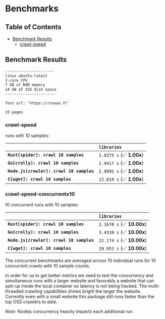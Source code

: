 # Benchmarks

## Table of Contents

- [Benchmark Results](#benchmark-results)
  - [crawl-speed](#crawl-speed)

## Benchmark Results

```sh
----------------------
linux ubuntu-latest
2-core CPU
7 GB of RAM memory
14 GB of SSD disk space
-----------------------

Test url: `https://rsseau.fr`

15 pages
```

### crawl-speed

runs with 10 samples:

|                                          | `libraries`               |
| :--------------------------------------- | :------------------------ |
| **`Rust[spider]: crawl 10 samples`**     | `1.8375 s` (✅ **1.00x**) |
| **`Go[crolly]: crawl 10 samples`**       | `2.9417 s` (✅ **1.00x**) |
| **`Node.js[crawler]: crawl 10 samples`** | `2.9992 s` (✅ **1.00x**) |
| **`C[wget]: crawl 10 samples`**          | `12.019 s` (✅ **1.00x**) |

### crawl-speed-concurrentx10

10 concurrent runs with 10 samples:

|                                          | `libraries`                |
| :--------------------------------------- | :------------------------- |
| **`Rust[spider]: crawl 10 samples`**     | `2.1670 s` (✅ **10.00x**) |
| **`Go[crolly]: crawl 10 samples`**       | `3.4310 s` (✅ **10.00x**) |
| **`Node.js[crawler]: crawl 10 samples`** | `22.174 s` (✅ **10.00x**) |
| **`C[wget]: crawl 10 samples`**          | `20.952 s` (✅ **10.00x**) |

The concurrent benchmarks are averaged across 10 individual runs for 10 concurrent crawls with 10 sample counts.

In order for us to get better metrics we need to test the concurrency and simultaneous runs with a larger website and favorably a website that can spin up inside the local container so latency is not being tracked. The multi-threaded crawling capabilities shines bright the larger the website.
Currently even with a small website this package still runs faster than the top OSS crawlers to date.

_Note_: Nodejs concurrency heavily impacts each additional run.
